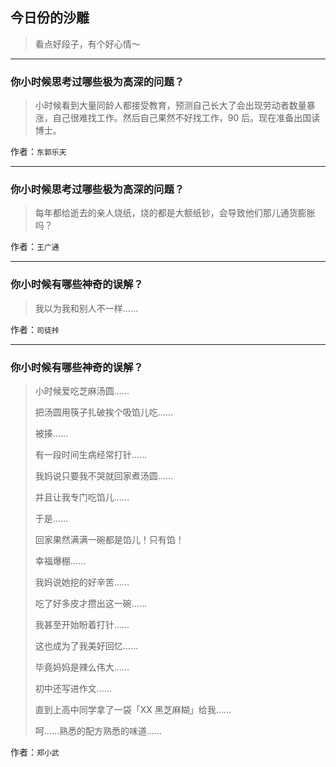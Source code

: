 ## 今日份的沙雕

> 看点好段子，有个好心情～


 
---

### 你小时候思考过哪些极为高深的问题？

> 小时候看到大量同龄人都接受教育，预测自己长大了会出现劳动者数量暴涨，自己很难找工作。然后自己果然不好找工作，90 后。现在准备出国读博士。


作者：`东郭乐天`

---

### 你小时候思考过哪些极为高深的问题？

> 每年都给逝去的亲人烧纸，烧的都是大额纸钞，会导致他们那儿通货膨胀吗？


作者：`王广通`

---

### 你小时候有哪些神奇的误解？

> 我以为我和别人不一样……


作者：`司徒挊`

---

### 你小时候有哪些神奇的误解？

> 小时候爱吃芝麻汤圆……
> 
> 把汤圆用筷子扎破挨个吸馅儿吃……
> 
> 被揍……
> 
> 有一段时间生病经常打针……
> 
> 我妈说只要我不哭就回家煮汤圆……
> 
> 并且让我专门吃馅儿……
> 
> 于是……
> 
> 回家果然满满一碗都是馅儿！只有馅！
> 
> 幸福爆棚……
> 
> 我妈说她挖的好辛苦……
> 
> 吃了好多皮才攒出这一碗……
> 
> 我甚至开始盼着打针……
> 
> 这也成为了我美好回忆……
> 
> 毕竟妈妈是辣么伟大……
> 
> 初中还写进作文……
> 
> 直到上高中同学拿了一袋「XX 黑芝麻糊」给我……
> 
> 呵……熟悉的配方熟悉的味道……


作者：`郑小武`